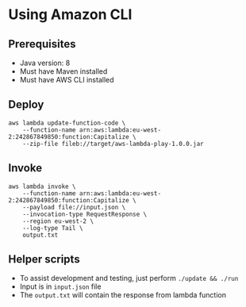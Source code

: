 # Using Amazon CLI
## Prerequisites
* Java version: 8
* Must have Maven installed
* Must have AWS CLI installed
## Deploy
```
aws lambda update-function-code \
    --function-name arn:aws:lambda:eu-west-2:242867849850:function:Capitalize \
    --zip-file fileb://target/aws-lambda-play-1.0.0.jar
```
## Invoke
```
aws lambda invoke \
    --function-name arn:aws:lambda:eu-west-2:242867849850:function:Capitalize \
    --payload file://input.json \
    --invocation-type RequestResponse \
    --region eu-west-2 \
    --log-type Tail \
    output.txt
```
## Helper scripts
* To assist development and testing, just perform `./update && ./run`
* Input is in `input.json` file
* The `output.txt` will contain the response from lambda function

